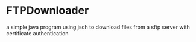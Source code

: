 # FTPDownloader
a simple java program using jsch to download files from a sftp server with certificate authentication
